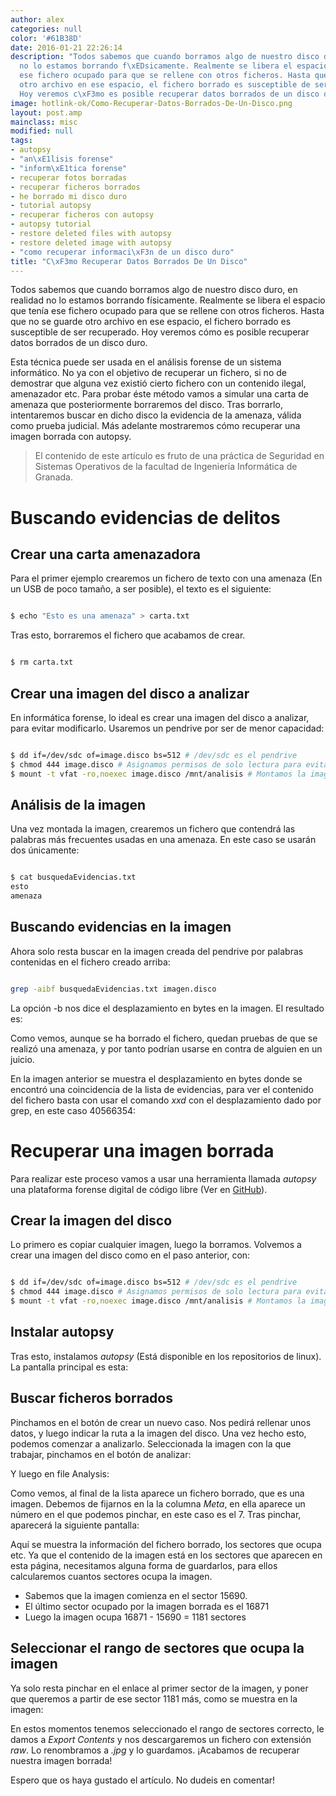 ```yaml
---
author: alex
categories: null
color: '#61B38D'
date: 2016-01-21 22:26:14
description: "Todos sabemos que cuando borramos algo de nuestro disco duro, en realidad
  no lo estamos borrando f\xEDsicamente. Realmente se libera el espacio que ten\xEDa
  ese fichero ocupado para que se rellene con otros ficheros. Hasta que no se guarde
  otro archivo en ese espacio, el fichero borrado es susceptible de ser recuperado.
  Hoy veremos c\xF3mo es posible recuperar datos borrados de un disco duro."
image: hotlink-ok/Como-Recuperar-Datos-Borrados-De-Un-Disco.png
layout: post.amp
mainclass: misc
modified: null
tags:
- autopsy
- "an\xE1lisis forense"
- "inform\xE1tica forense"
- recuperar fotos borradas
- recuperar ficheros borrados
- he borrado mi disco duro
- tutorial autopsy
- recuperar ficheros con autopsy
- autopsy tutorial
- restore deleted files with autopsy
- restore deleted image with autopsy
- "como recuperar informaci\xF3n de un disco duro"
title: "C\xF3mo Recuperar Datos Borrados De Un Disco"
---
```


<figure>
<a href="/img/Como-Recuperar-Datos-Borrados-De-Un-Disco.png"><amp-img on="tap:lightbox1" role="button" tabindex="0" layout="responsive" src="/img/Como-Recuperar-Datos-Borrados-De-Un-Disco.png" title="{{ page.title }}" alt="{{ page.title }}" width="556px" height="65px" /></a>
</figure>



Todos sabemos que cuando borramos algo de nuestro disco duro, en realidad no lo estamos borrando físicamente. Realmente se libera el espacio que tenía ese fichero ocupado para que se rellene con otros ficheros. Hasta que no se guarde otro archivo en ese espacio, el fichero borrado es susceptible de ser recuperado. Hoy veremos cómo es posible recuperar datos borrados de un disco duro.

<!--more-->

Esta técnica puede ser usada en el análisis forense de un sistema informático. No ya con el objetivo de recuperar un fichero, si no de demostrar que alguna vez existió cierto fichero con un contenido ilegal, amenazador etc. Para probar éste método vamos a simular una carta de amenaza que posteriormente borraremos del disco. Tras borrarlo, intentaremos buscar en dicho disco la evidencia de la amenaza, válida como prueba judicial. Más adelante mostraremos cómo recuperar una imagen borrada con autopsy.

> El contenido de este artículo es fruto de una práctica de Seguridad en Sistemas Operativos de la facultad de Ingeniería Informática de Granada.

# Buscando evidencias de delitos

## Crear una carta amenazadora

Para el primer ejemplo crearemos un fichero de texto con una amenaza (En un USB de poco tamaño, a ser posible), el texto es el siguiente:

```bash

$ echo "Esto es una amenaza" > carta.txt

```

Tras esto, borraremos el fichero que acabamos de crear.

```bash

$ rm carta.txt

```

## Crear una imagen del disco a analizar

En informática forense, lo ideal es crear una imagen del disco a analizar, para evitar modificarlo. Usaremos un pendrive por ser de menor capacidad:

```bash

$ dd if=/dev/sdc of=image.disco bs=512 # /dev/sdc es el pendrive
$ chmod 444 image.disco # Asignamos permisos de solo lectura para evitar contaminar las pruebas
$ mount -t vfat -ro,noexec image.disco /mnt/analisis # Montamos la imagen para analizarla

```

## Análisis de la imagen

Una vez montada la imagen, crearemos un fichero que contendrá las palabras más frecuentes usadas en una amenaza. En este caso se usarán dos únicamente:

```bash

$ cat busquedaEvidencias.txt
esto
amenaza

```

## Buscando evidencias en la imagen

Ahora solo resta buscar en la imagen creada del pendrive por palabras contenidas en el fichero creado arriba:

```bash

grep -aibf busquedaEvidencias.txt imagen.disco

```

La opción -b nos dice el desplazamiento en bytes en la imagen. El resultado es:

<figure>
<a href="/img/Como-Recuperar-Datos-Borrados-De-Un-Disco-grep.png"><amp-img on="tap:lightbox1" role="button" tabindex="0" layout="responsive" src="/img/Como-Recuperar-Datos-Borrados-De-Un-Disco-grep.png" title="{{ page.title }}" alt="{{ page.title }}" width="433px" height="676px" /></a>
</figure>

Como vemos, aunque se ha borrado el fichero, quedan pruebas de que se realizó una amenaza, y por tanto podrían usarse en contra de alguien en un juicio.

En la imagen anterior se muestra el desplazamiento en bytes donde se encontró una coincidencia de la lista de evidencias, para ver el contenido del fichero basta con usar el comando _xxd_ con el desplazamiento dado por grep, en este caso 40566354:

<figure>
<a href="/img/Como-Recuperar-Datos-Borrados-De-Un-Disco.png"><amp-img on="tap:lightbox1" role="button" tabindex="0" layout="responsive" src="/img/Como-Recuperar-Datos-Borrados-De-Un-Disco.png" title="{{ page.title }}" alt="{{ page.title }}" width="556px" height="65px" /></a>
</figure>

# Recuperar una imagen borrada

Para realizar este proceso vamos a usar una herramienta llamada _autopsy_ una plataforma forense digital de código libre (Ver en [GitHub](https://github.com/sleuthkit/autopsy "Repositorio autopsy")).

## Crear la imagen del disco

Lo primero es copiar cualquier imagen, luego la borramos. Volvemos a crear una imagen del disco como en el paso anterior, con:

```bash

$ dd if=/dev/sdc of=image.disco bs=512 # /dev/sdc es el pendrive
$ chmod 444 image.disco # Asignamos permisos de solo lectura para evitar contaminar las pruebas
$ mount -t vfat -ro,noexec image.disco /mnt/analisis # Montamos la imagen para analizarla

```

## Instalar autopsy

Tras esto, instalamos _autopsy_ (Está disponible en los repositorios de linux). La pantalla principal es esta:

<figure>
<a href="/img/autopsyTutorial.png"><amp-img on="tap:lightbox1" role="button" tabindex="0" layout="responsive" src="/img/autopsyTutorial.png" title="{{ page.title }}" alt="{{ page.title }}" width="606px" height="362px" /></a>
</figure>

## Buscar ficheros borrados

Pinchamos en el botón de crear un nuevo caso. Nos pedirá rellenar unos datos, y luego indicar la ruta a la imagen del disco. Una vez hecho esto, podemos comenzar a analizarlo. Seleccionada la imagen con la que trabajar, pinchamos en el botón de analizar:

<figure>
<a href="/img/autopsyAnalyce.png"><amp-img on="tap:lightbox1" role="button" tabindex="0" layout="responsive" src="/img/autopsyAnalyce.png" title="{{ page.title }}" alt="{{ page.title }}" width="609px" height="224px" /></a>
</figure>

Y luego en file Analysis:

<figure>
<a href="/img/autopsyfileAnalysis.png"><amp-img on="tap:lightbox1" role="button" tabindex="0" layout="responsive" src="/img/autopsyfileAnalysis.png" title="{{ page.title }}" alt="{{ page.title }}" width="1166px" height="360px" /></a>
</figure>

Como vemos, al final de la lista aparece un fichero borrado, que es una imagen. Debemos de fijarnos en la la columna _Meta_, en ella aparece un número en el que podemos pinchar, en este caso es el 7. Tras pinchar, aparecerá la siguiente pantalla:

<figure>
<a href="/img/autopsyMeta.png"><amp-img on="tap:lightbox1" role="button" tabindex="0" layout="responsive" src="/img/autopsyMeta.png" title="{{ page.title }}" alt="{{ page.title }}" width="442px" height="565px" /></a>
</figure>

Aquí se muestra la información del fichero borrado, los sectores que ocupa etc. Ya que el contenido de la imagen está en los sectores que aparecen en esta página, necesitamos alguna forma de guardarlos, para ellos calcularemos cuantos sectores ocupa la imagen.

- Sabemos que la imagen comienza en el sector 15690.
- El último sector ocupado por la imagen borrada es el 16871
- Luego la imagen ocupa 16871 - 15690 = 1181 sectores

## Seleccionar el rango de sectores que ocupa la imagen

Ya solo resta pinchar en el enlace al primer sector de la imagen, y poner que queremos a partir de ese sector 1181 más, como se muestra en la imagen:

<figure>
<a href="/img/autopsyDataUnit.png"><amp-img on="tap:lightbox1" role="button" tabindex="0" layout="responsive" src="/img/autopsyDataUnit.png" title="{{ page.title }}" alt="{{ page.title }}" width="925px" height="386px" /></a>
</figure>

En estos momentos tenemos seleccionado el rango de sectores correcto, le damos a _Export Contents_ y nos descargaremos un fichero con extensión _raw_. Lo renombramos a _.jpg_  y lo guardamos. ¡Acabamos de recuperar nuestra imagen borrada!

Espero que os haya gustado el artículo. No dudeis en comentar!